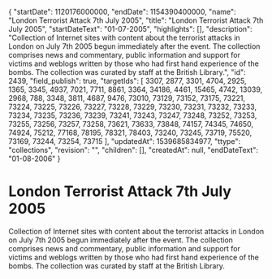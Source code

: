 {
  "startDate": 1120176000000, 
  "endDate": 1154390400000, 
  "name": "London Terrorist Attack 7th July 2005", 
  "title": "London Terrorist Attack 7th July 2005", 
  "startDateText": "01-07-2005", 
  "highlights": [], 
  "description": "Collection of Internet sites with content about the terrorist attacks in London on July 7th 2005 begun immediately after the event. The collection comprises news and commentary, public information and support for victims and weblogs written by those who had first hand experience of the bombs. The collection was curated by staff at the British Library.", 
  "id": 2439, 
  "field_publish": true, 
  "targetIds": [
    3307, 
    2877, 
    3301, 
    4704, 
    2925, 
    1365, 
    3345, 
    4937, 
    7021, 
    7711, 
    8861, 
    3364, 
    34186, 
    4461, 
    15465, 
    4742, 
    13039, 
    2968, 
    788, 
    3348, 
    3811, 
    4687, 
    9476, 
    73010, 
    73129, 
    73152, 
    73175, 
    73221, 
    73224, 
    73225, 
    73226, 
    73227, 
    73228, 
    73229, 
    73230, 
    73231, 
    73232, 
    73233, 
    73234, 
    73235, 
    73236, 
    73239, 
    73241, 
    73243, 
    73247, 
    73248, 
    73252, 
    73253, 
    73255, 
    73256, 
    73257, 
    73258, 
    73621, 
    73633, 
    73848, 
    74157, 
    74345, 
    74650, 
    74924, 
    75212, 
    77168, 
    78195, 
    78321, 
    78403, 
    73240, 
    73245, 
    73719, 
    75520, 
    73169, 
    73244, 
    73254, 
    73715
  ], 
  "updatedAt": 1539685834977, 
  "ttype": "collections", 
  "revision": "", 
  "children": [], 
  "createdAt": null, 
  "endDateText": "01-08-2006"
}

# London Terrorist Attack 7th July 2005

Collection of Internet sites with content about the terrorist attacks in London on July 7th 2005 begun immediately after the event. The collection comprises news and commentary, public information and support for victims and weblogs written by those who had first hand experience of the bombs. The collection was curated by staff at the British Library.